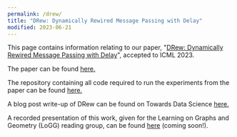 ```yaml
---
permalink: /drew/
title: "DRew: Dynamically Rewired Message Passing with Delay"
modified: 2023-06-21
---
```


This page contains information relating to our paper, "[DRew: Dynamically Rewired Message Passing with Delay](https://arxiv.org/abs/2305.08018)", accepted to ICML 2023.

The paper can be found [here.](https://arxiv.org/abs/2305.08018)

The repository containing all code required to run the experiments from the paper can be found [here.](https://github.com/BenGutteridge/DRew)

A blog post write-up of DRew can be found on Towards Data Science [here.](https://towardsdatascience.com/dynamically-rewired-delayed-message-passing-gnns-2d5ff18687c2)

A recorded presentation of this work, given for the Learning on Graphs and Geometry (LoGG) reading group, can be found [here](https://m2d2.io/talks/logg) (coming soon!).
